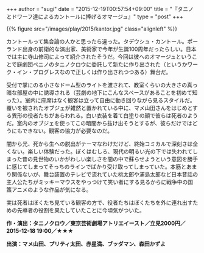+++
author = "sugi"
date = "2015-12-19T00:57:54+09:00"
title = "『タニノとドワーフ達によるカントールに捧げるオマージュ』"
type = "post"
+++

{{% figure src="/images/play/2015/kantor.jpg" class="alignleft" %}}

カントールって集合論の人かと思ったら違った。タデウシュ・カントール。ポーランド出身の前衛的な演出家、美術家で今年が生誕100周年だったらしい。日本では主に寺山修司によって紹介されたそうだ。今回は彼へのオマージュということで庭劇団ペニノのタニノクロウに委託して新たに作り出された（というかワーク・イン・プログレスなので正しくは作り出されつつある）舞台だ。

受付で掌にのる小さなドーム型のライトを渡されて、教室くらいの大きさの真っ暗な部屋の中に誘導される（芸劇の地下にこんなスペースがあることを初めて知った）。室内に座席はなく観客は立って自由に動き回りながら見るスタイルだ。覆いを被されたオブジェが雑然と置かれている中に、マメ山田さんをはじめとする異形の役者たちがあらわれる。白い衣装を着て白塗りの顔で彼らは死者のようだ。室内のオブジェを使ってこの暗闇から抜け出そうとするが、彼らだけではどうにもできない。観客の協力が必要なのだ。

闇から光、死から生への脱出がテーマなわけだけど、終始コミカルで深刻さは全くない。楽しい体験だった。ぼくはむしろ、現代の明るい光の下では失われてしまった昔の見世物のいかがわしい楽しさを闇の中で蘇らせようという意図を勝手に感じてしまってそっちのラインでばかり受け取ってしまっていた。本筋とあまり関係ないが、舞台装置のテレビで流れていた桃太郎や浦島太郎など日本昔話の主人公たちがミッキーマウスをやっつけて笑い者にする見るからに戦争中の国策アニメのような作品が気になる。

実は死者はぼくたち見ている観客の方で、役者たちはぼくたちを外に連れ出すための先導者の役割を果たしていたことに今頃気がついた。

**作・演出：タニノクロウ／東京芸術劇場アトリエイースト／立見2000円／2015-12-18 19:00／★★★**

**出演：マメ山田、プリティ太田、赤星満、ブッダマン、森田かずよ**
